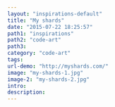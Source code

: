 ```yaml
---
layout: "inspirations-default"
title: "My shards"
date: "2015-07-22 18:25:57"
path1: "inspirations"
path2: "code-art"
path3:
category: "code-art"
tags:
url-demo: "http://myshards.com/"
image: "my-shards-1.jpg"
image-2: "my-shards-2.jpg"
intro:
description:
---
```

